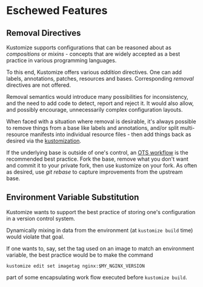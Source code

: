 # Eschewed Features

## Removal Directives

Kustomize supports configurations that can be reasoned about as
_compositions_ or _mixins_ - concepts that are widely accepted as
a best practice in various programming languages.

To this end, Kustomize offers various _addition_ directives.  One
can add labels, annotations, patches, resources and bases.
Corresponding _removal_ directives are not offered.

Removal semantics would introduce many possibilities for
inconsistency, and the need to add code to detect, report and
reject it.  It would also allow, and possibly encourage,
unnecessarily complex configuration layouts.

When faced with a situation where removal is desirable, it's
always possible to remove things from a base like labels and
annotations, and/or split multi-resource manifests into individual
resource files - then add things back as desired via the
[kustomization].

If the underlying base is outside of one's control, an [OTS
workflow] is the recommended best practice.  Fork the base, remove
what you don't want and commit it to your private fork, then use
kustomize on your fork.  As often as desired, use _git rebase_ to
capture improvements from the upstream base.

## Environment Variable Substitution

Kustomize wants to support the best practice of storing one's
configuration in a version control system.

Dynamically mixing in data from the environment (at `kustomize
build` time) would violate that goal.

If one wants to, say, set the tag used on an image to match an
environment variable, the best practice would be to make
the command

```
kustomize edit set imagetag nginx:$MY_NGINX_VERSION
```

part of some encapsulating work flow executed before `kustomize
build`.


[base]: glossary.md#base
[kustomization]: glossary.md#kustomization
[OTS workflow]: workflows.md#off-the-shelf-configuration
